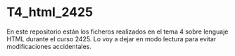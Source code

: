# T4_html_2425
En este repositorio están los ficheros realizados en el tema 4 sobre lenguaje HTML durante el curso 2425.
Lo voy a dejar en modo lectura para evitar modificaciones accidentales.
